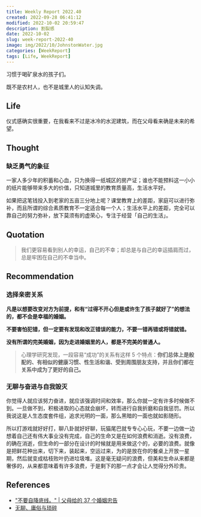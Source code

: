 ```yaml
---
title: Weekly Report 2022.40
created: 2022-09-28 06:41:12
modified: 2022-10-02 20:59:47
description: 割裂感
date: 2022-10-02
slug: week-report-2022-40
image: img/2022/10/JohnstonWater.jpg
categories: [WeekReport]
tags: [Life, WeekReport]
---
```


习惯于喝矿泉水的孩子们。

既不是农村人，也不是城里人的认知失调。

## Life

仪式感确实很重要，在我看来不过是冰冷的水泥建筑，而在父母看来确是未来的希望。

## Thought

### 缺乏勇气的象征

一家人多少年的积蓄和心血，只为换得一纸城区的房产证；谁也不能预料这一小小的纸片能够带来多大的价值，只知道城里的教育质量高，生活水平好。

如果把这笔钱投入到老家的五亩三分地上呢？课堂教育上的差距，家庭可以进行弥补，而且所谓的综合素质教育不一定适合每一个人；生活水平上的差距，完全可以靠自己的努力弥补，放下莫须有的虚荣心，专注于经营「自己的生活」。

## Quotation

> 我们更容易看到别人的幸运，自己的不幸；却总是与自己的幸运插肩而过，总是牢困在自己的不幸当中。

## Recommendation

### 选择亲密关系

**凡是以想要改变对方为前提，和有“过得不开心但是或许生了孩子就好了”的想法的，都不会是幸福的婚姻。**

**不要害怕犯错，但一定要有发现和改正错误的能力，不要一错再错或将错就错。**

**没有所谓的完美婚姻，因为走进婚姻里的人，都是不完美的普通人。**

> 心理学研究发现，一段容易“成功”的关系有这样 5 个特点：**你们总体上是般配的、有相似的健康习惯、性生活和谐、受到周围朋友支持，**并且**你们都在关系中成为了更好的自己。**

### 无聊与奋进与自我毁灭

你觉得人就应该努力奋进，就应该强调时间和效率，那么你就一定有许多时候做不到。一旦做不到，积极进取的心态就会崩坏，转而进行自我折磨和自我惩罚。所以我说这是人生态度套件组，追求光明的一面，那么黑暗的一面也就如影随形。

所以打游戏就好好打，聊八卦就好好聊，玩猫尾巴就专专心心玩，不要一边做一边想着自己还有伟大事业没有完成，自己的生命又是在如何浪费和消逝。没有浪费，的确在消逝，但生命的一部分在设计的时候就是用来做这个的，必要的浪费。就像是把鲜花种出来，切下来，装起来，空运过来，为的是放在你的餐桌上开放一星期，然后就变成枯枝败叶扔进垃圾堆。这是毫无疑问的浪费，但美和生命从来都是奢侈的，从来都意味着有许多浪费，于是剩下的那一点才会让人觉得分外珍贵。

## References

- ["不要自降底线。" | 父母给的 37 个婚姻忠告](https://mp.weixin.qq.com/s/p2S_f_dJaQ6g6lPEZ3_I6w)
- [无聊、庸俗与琐碎](https://mp.weixin.qq.com/s/VcBhfZoR72bmIFMkffGEFg)
